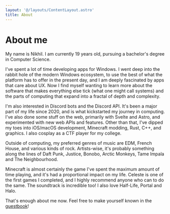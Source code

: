 ```yaml
---
layout: '@/layouts/ContentLayout.astro'
title: About
---
```


# About me

My name is Nikhil. I am currently 19 years old, pursuing a bachelor's degree in Computer Science.

I've spent a lot of time developing apps for Windows. I went deep into the rabbit hole of the modern Windows ecosystem, to use the best of what the platform has to offer in the present day, and I am deeply fascinated by apps that care about UX. Now I find myself wanting to learn more about the software that makes everything else tick (what one might call systems) and the parts of computing that expand into a fractal of depth and complexity.

I'm also interested in Discord bots and the Discord API. It's been a major part of my life since 2020, and is what kickstarted my journey in computing. I've also done some stuff on the web, primarily with Svelte and Astro, and experimented with new web APIs and features. Other than that, I've dipped my toes into iOS/macOS development, Minecraft modding, Rust, C++, and graphics. I also cosplay as a CTF player for my college.

Outside of computing, my preferred genres of music are EDM, French House, and various kinds of rock. Artists-wise, it's probably something along the lines of Daft Punk, Justice, Bonobo, Arctic Monkeys, Tame Impala and The Neighbourhood.

Minecraft is almost certainly the game I've spent the maximum amount of time playing, and it's had a proportional impact on my life. Celeste is one of the first games I completed, and I highly recommend anyone who can to do the same. The soundtrack is incredible too! I also love Half-Life, Portal and Halo.

That's enough about me now. Feel free to make yourself known in the [guestbook](/guestbook)!
